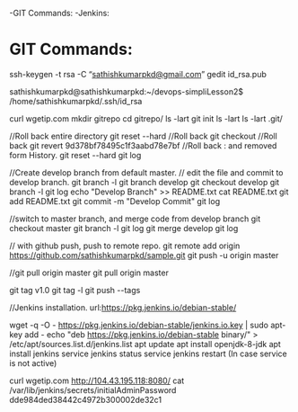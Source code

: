 -GIT Commands:
-Jenkins:


GIT Commands:
============
ssh-keygen -t rsa -C “sathishkumarpkd@gmail.com”
gedit id_rsa.pub

sathishkumarpkd@sathishkumarpkd:~/devops-simpliLesson2$
/home/sathishkumarpkd/.ssh/id_rsa


curl wgetip.com
mkdir gitrepo
cd gitrepo/
ls -lart
git init
ls -lart
ls -lart .git/

//Roll back entire directory
git reset --hard
//Roll back <filename>
git checkout <filename>
//Roll back <commitID>
git revert 9d378bf78495c1f3aabd78e7bf
//Roll back <commitID> : and removed form History.
git reset --hard <commitID>
git log

//Create develop branch from default master.
// edit the file and commit to develop branch.
git branch -l
git branch develop
git checkout develop
git branch -l
git log
echo "Develop Branch" >> README.txt
cat README.txt
git add README.txt
git commit -m "Develop Commit"
git log

//switch to master branch, and merge code from develop branch
git checkout master
git branch -l
git log
git merge develop
git log

// with github push, push to remote repo.
git remote add origin https://github.com/sathishkumarpkd/sample.git
git push -u origin master

//git pull origin master
git pull  origin master

git tag v1.0
git tag -l
git push --tags

//Jenkins installation.
 url:https://pkg.jenkins.io/debian-stable/

wget -q -O - https://pkg.jenkins.io/debian-stable/jenkins.io.key | sudo apt-key add -
echo "deb https://pkg.jenkins.io/debian-stable binary/" > /etc/apt/sources.list.d/jenkins.list
apt update
apt install openjdk-8-jdk
apt install jenkins
service jenkins status
service jenkins restart  (In case service is not active) 

curl wgetip.com
http://104.43.195.118:8080/
cat /var/lib/jenkins/secrets/initialAdminPassword
	dde984ded38442c4972b300002de32c1

